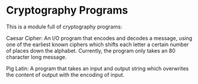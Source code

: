 # Cryptography Programs
This is a module full of cryptography programs:

Caesar Cipher:
An I/O program that encodes and decodes a message, using one of the earliest known ciphers which shifts each letter a certain number of places down the alphabet. Currently, the program only takes an 80 character long message. 

Pig Latin:
A program that takes an input and output string which overwrites the content of output with the encoding of input.
